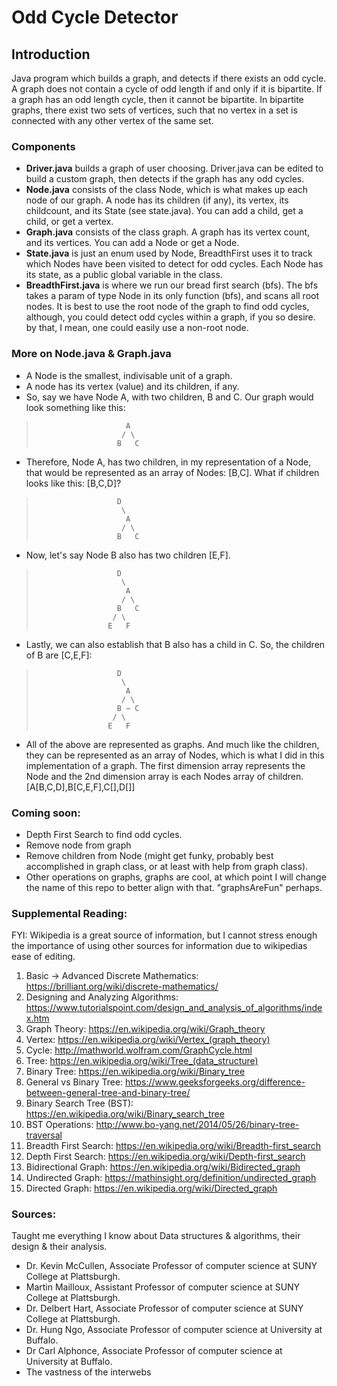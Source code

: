 # Odd Cycle Detector

## Introduction
Java program which builds a graph, and detects if there exists an odd cycle.
A graph does not contain a cycle of odd length if and only if it is bipartite.
If a graph has an odd length cycle, then it cannot be bipartite. In bipartite graphs, there exist two sets of vertices, such that no vertex in a set is connected with any other vertex of the same set.

### Components
- **Driver.java** builds a graph of user choosing. Driver.java can be edited to build a custom graph, then detects if the graph has any odd cycles.
- **Node.java** consists of the class Node, which is what makes up each node of our graph. A node has its children (if any), its vertex, its childcount, and its State (see state.java). You can add a child, get a child, or get a vertex.
- **Graph.java** consists of the class graph. A graph has its vertex count, and its vertices. You can add a Node or get a Node.
- **State.java** is just an enum used by Node, BreadthFirst uses it to track which Nodes have been visited to detect for odd cycles. Each Node has its state, as a public global variable in the class.
- **BreadthFirst.java** is where we run our bread first search (bfs). The bfs takes a param of type Node in its only function (bfs), and scans all root nodes. It is best to use the root node of the graph to find odd cycles, although, you could detect odd cycles within a graph, if you so desire. by that, I mean, one could easily use a non-root node.

### More on Node.java & Graph.java
- A Node is the smallest, indivisable unit of a graph.
- A node has its vertex (value) and its children, if any.
- So, say we have Node A, with two children, B and C. Our graph would look something like this: <br/>
>                         A 
>                        / \ 
>                       B   C
- Therefore, Node A, has two children, in my representation of a Node, that would be represented as an array of Nodes: [B,C]. What if children looks like this: [B,C,D]? </br>
>                       D 
>                        \ 
>                         A 
>                        / \ 
>                       B   C
- Now, let's say Node B also has two children [E,F]. <br/>
>                       D 
>                        \ 
>                         A 
>                        / \ 
>                       B   C
>                      / \
>                     E   F
- Lastly, we can also establish that B also has a child in C. So, the children of B are [C,E,F]: <br/>
>                       D 
>                        \ 
>                         A 
>                        / \ 
>                       B − C
>                      / \
>                     E   F
- All of the above are represented as graphs. And much like the children, they can be represented as an array of Nodes, which is what I did in this implementation of a graph. The first dimension array represents the Node and the 2nd dimension array is each Nodes array of children. [A[B,C,D],B[C,E,F],C[],D[]]




### Coming soon:
- Depth First Search to find odd cycles.
- Remove node from graph
- Remove children from Node (might get funky, probably best accomplished in graph class, or at least with help from graph class).
- Other operations on graphs, graphs are cool, at which point I will change the name of this repo to better align with that. "graphsAreFun" perhaps.

### Supplemental Reading:
FYI: Wikipedia is a great source of information, but I cannot stress enough the importance of using other sources for information due to wikipedias ease of editing.

1. Basic -> Advanced Discrete Mathematics: https://brilliant.org/wiki/discrete-mathematics/
2. Designing and Analyzing Algorithms: https://www.tutorialspoint.com/design_and_analysis_of_algorithms/index.htm
3. Graph Theory: https://en.wikipedia.org/wiki/Graph_theory
4. Vertex: https://en.wikipedia.org/wiki/Vertex_(graph_theory)
5. Cycle: http://mathworld.wolfram.com/GraphCycle.html
6. Tree: https://en.wikipedia.org/wiki/Tree_(data_structure)
7. Binary Tree: https://en.wikipedia.org/wiki/Binary_tree
8. General vs Binary Tree: https://www.geeksforgeeks.org/difference-between-general-tree-and-binary-tree/
9. Binary Search Tree (BST): https://en.wikipedia.org/wiki/Binary_search_tree
10. BST Operations: http://www.bo-yang.net/2014/05/26/binary-tree-traversal
11. Breadth First Search: https://en.wikipedia.org/wiki/Breadth-first_search
12. Depth First Search: https://en.wikipedia.org/wiki/Depth-first_search
13. Bidirectional Graph: https://en.wikipedia.org/wiki/Bidirected_graph
14. Undirected Graph: https://mathinsight.org/definition/undirected_graph
15. Directed Graph: https://en.wikipedia.org/wiki/Directed_graph

### Sources:
Taught me everything I know about Data structures & algorithms, their design & their analysis.
- Dr. Kevin McCullen, Associate Professor of computer science at SUNY College at Plattsburgh.
- Martin Mailloux, Assistant Professor of computer science at SUNY College at Plattsburgh.
- Dr. Delbert Hart, Associate Professor of computer science at SUNY College at Plattsburgh.
- Dr. Hung Ngo, Associate Professor of computer science at University at Buffalo.
- Dr Carl Alphonce, Associate Professor of computer science at University at Buffalo.
- The vastness of the interwebs
